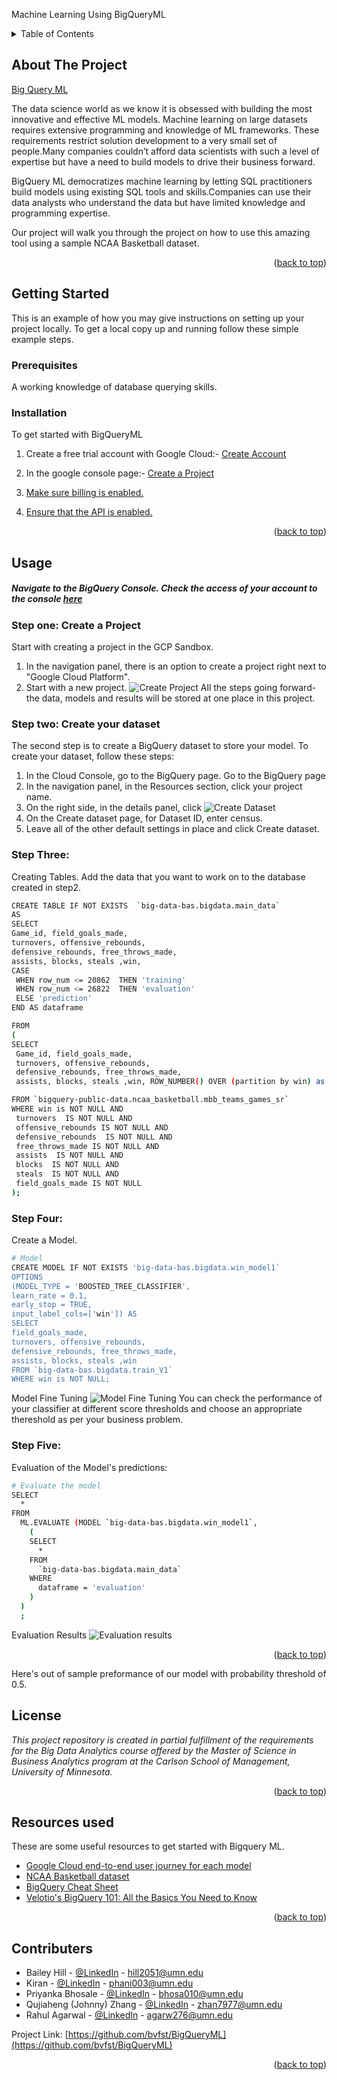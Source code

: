 Machine Learning Using BigQueryML


<div id="top"></div>
<!-- TABLE OF CONTENTS -->
<details>
  <summary>Table of Contents</summary>
  <ol>
    <li>
      <a href="#about-the-project">About The Project</a>
    </li>
    <li>
      <a href="#getting-started">Getting Started</a>
      <ul>
        <li><a href="#prerequisites">Prerequisites</a></li>
        <li><a href="#installation">Installation</a></li>
      </ul>
    </li>
    <li><a href="#usage">Usage</a></li>
    <li><a href="#roadmap">Roadmap</a></li>
    <li><a href="#contributing">Contributing</a></li>
    <li><a href="#license">License</a></li>
    <li><a href="#resources">Resources</a></li>
    <li><a href="#contributers">Contributers</a></li>
  </ol>
</details>



<!-- ABOUT THE PROJECT -->
## About The Project

[Big Query ML](https://cloud.google.com/bigquery-ml/docs)

The data science world as we know it is obsessed with building the most innovative and effective ML models. Machine learning on large datasets requires extensive programming and knowledge of ML frameworks. These requirements restrict solution development to a very small set of people.Many companies couldn’t afford data scientists with such a level of expertise but have a need to build models to drive their business forward. 

BigQuery ML democratizes machine learning by letting SQL practitioners build models using existing SQL tools and skills.Companies can use their data analysts who understand the data but have limited knowledge and programming expertise.

Our project will walk you through the project on how to use this amazing tool using a sample NCAA Basketball dataset.


<p align="right">(<a href="#top">back to top</a>)</p>

<!-- GETTING STARTED -->
## Getting Started

This is an example of how you may give instructions on setting up your project locally.
To get a local copy up and running follow these simple example steps.

### Prerequisites

A working knowledge of database querying skills.

### Installation

To get started with BigQueryML 

1. Create a free trial account with Google Cloud:- [Create Account](https://console.cloud.google.com/freetrial?_ga=2.204501072.151589388.1651269401-1400319142.1646283033)

2. In the google console page:- [Create a Project](https://cloud.google.com/resource-manager/docs/creating-managing-projects)
3. [Make sure billing is enabled.](https://cloud.google.com/billing/docs/how-to/verify-billing-enabled)

4. [Ensure that the API is enabled.](https://console.cloud.google.com/flows/enableapi?apiid=bigquery&_ga=2.3380720.151589388.1651269401-1400319142.1646283033)

<p align="right">(<a href="#top">back to top</a>)</p>


<!-- USAGE EXAMPLES -->
## Usage

##### Navigate to the BigQuery Console. Check the access of your account to the console [here](https://console.cloud.google.com/bigquery?)

### Step one: Create a Project
Start with creating a project in the GCP Sandbox. 
1. In the navigation panel, there is an option to create a project right next to "Google Cloud Platform".
2. Start with a new project.
![Create Project](assets/Create_Project.PNG)
All the steps going forward- the data, models and results will be stored at one place in this project.

### Step two: Create your dataset
The second step is to create a BigQuery dataset to store your model. To create your dataset, follow these steps:
1. In the Cloud Console, go to the BigQuery page.
     Go to the BigQuery page
1. In the navigation panel, in the Resources section, click your project name.
1. On the right side, in the details panel, click ![Create Dataset](assets/create-dataset.png)
1. On the Create dataset page, for Dataset ID, enter census.
1. Leave all of the other default settings in place and click Create dataset.

### Step Three:
Creating Tables.
Add the data that you want to work on to the database created in step2.
   ```sh
CREATE TABLE IF NOT EXISTS  `big-data-bas.bigdata.main_data`
AS 
SELECT
  Game_id, field_goals_made, 
  turnovers, offensive_rebounds, 
  defensive_rebounds, free_throws_made, 
  assists, blocks, steals ,win,
   CASE
    WHEN row_num <= 20862  THEN 'training'
    WHEN row_num <= 26822  THEN 'evaluation'
    ELSE 'prediction'
   END AS dataframe
  
FROM
(
  SELECT 
    Game_id, field_goals_made, 
    turnovers, offensive_rebounds, 
    defensive_rebounds, free_throws_made, 
    assists, blocks, steals ,win, ROW_NUMBER() OVER (partition by win) as row_num
  
  FROM `bigquery-public-data.ncaa_basketball.mbb_teams_games_sr`
  WHERE win is NOT NULL AND
    turnovers  IS NOT NULL AND
    offensive_rebounds IS NOT NULL AND 
    defensive_rebounds  IS NOT NULL AND
    free_throws_made IS NOT NULL AND
    assists  IS NOT NULL AND
    blocks  IS NOT NULL AND
    steals  IS NOT NULL AND
    field_goals_made IS NOT NULL 
);
   ```

### Step Four:
Create a Model.
   ```sh
# Model
CREATE MODEL IF NOT EXISTS 'big-data-bas.bigdata.win_model1`
OPTIONS 
  (MODEL_TYPE = 'BOOSTED_TREE_CLASSIFIER', 
  learn_rate = 0.1,
  early_stop = TRUE,
  input_label_cols=['win']) AS
SELECT 
  field_goals_made, 
  turnovers, offensive_rebounds, 
  defensive_rebounds, free_throws_made, 
  assists, blocks, steals ,win
FROM `big-data-bas.bigdata.train_V1`
WHERE win is NOT NULL;
```
Model Fine Tuning
![Model Fine Tuning](assets/Model_performance.gif)
You can check the performance of your classifier at different score thresholds and choose an appropriate thereshold as per your business problem.

### Step Five:
Evaluation of the Model's predictions:
``` sh
# Evaluate the model
SELECT
  *
FROM
  ML.EVALUATE (MODEL `big-data-bas.bigdata.win_model1`,
    (
    SELECT
      *
    FROM
      `big-data-bas.bigdata.main_data`
    WHERE
      dataframe = 'evaluation'
    )
  )
  ;
```
Evaluation Results
![Evaluation results](assets/Evaluate_results.PNG)

<p align="right">(<a href="#top">back to top</a>)</p>
Here's out of sample preformance of our model with probability threshold of 0.5.



<!-- LICENSE -->
## License

_This project repository is created in partial fulfillment of the requirements for the Big Data Analytics course offered by the Master of Science in Business Analytics program at the Carlson School of Management, University of Minnesota._

<p align="right">(<a href="#top">back to top</a>)</p>




<!-- ACKNOWLEDGMENTS -->
## Resources used

These are some useful resources to get started with Bigquery ML.

* [Google Cloud end-to-end user journey for each model](https://cloud.google.com/bigquery-ml/docs/reference/standard-sql/bigqueryml-syntax-e2e-journey)
* [NCAA Basketball dataset](https://console.cloud.google.com/marketplace/product/ncaa-bb-public/ncaa-basketball?q=search&referrer=search&project=bigdatagroup2v1)
* [BigQuery Cheat Sheet](https://medium.com/geekculture/my-bigquery-query-cheat-sheet-dd8bc7b5a69b) 
* [Velotio's BigQuery 101: All the Basics You Need to Know](https://medium.com/velotio-perspectives/bigquery-101-all-the-basics-you-need-to-know-f298ac20268)

<p align="right">(<a href="#top">back to top</a>)</p>


<!-- CONTACT -->
## Contributers

* Bailey Hill - [@LinkedIn](https://www.linkedin.com/in/bailey-hill-10/) - hill2051@umn.edu 
* Kiran - [@LinkedIn](https://www.linkedin.com/in/phaniharam-kiran/) - phani003@umn.edu
* Priyanka Bhosale - [@LinkedIn](https://www.linkedin.com/in/bhosalepriyanka/) - bhosa010@umn.edu
* Qujiaheng (Johnny) Zhang - [@LinkedIn](https://www.linkedin.com/in/qujiahengzhang/) - zhan7977@umn.edu 
* Rahul Agarwal - [@LinkedIn](https://www.linkedin.com/in/rahula29/) - agarw276@umn.edu

Project Link: [https://github.com/bvfst/BigQueryML](https://github.com/bvfst/BigQueryML)

<p align="right">(<a href="#top">back to top</a>)</p>


<!-- MARKDOWN LINKS & IMAGES -->
<!-- https://www.markdownguide.org/basic-syntax/#reference-style-links -->
[contributors-shield]: https://img.shields.io/github/contributors/othneildrew/Best-README-Template.svg?style=for-the-badge
[contributors-url]: https://github.com/othneildrew/Best-README-Template/graphs/contributors
[forks-shield]: https://img.shields.io/github/forks/othneildrew/Best-README-Template.svg?style=for-the-badge
[forks-url]: https://github.com/othneildrew/Best-README-Template/network/members
[stars-shield]: https://img.shields.io/github/stars/othneildrew/Best-README-Template.svg?style=for-the-badge
[stars-url]: https://github.com/othneildrew/Best-README-Template/stargazers
[issues-shield]: https://img.shields.io/github/issues/othneildrew/Best-README-Template.svg?style=for-the-badge
[issues-url]: https://github.com/othneildrew/Best-README-Template/issues
[license-shield]: https://img.shields.io/github/license/othneildrew/Best-README-Template.svg?style=for-the-badge
[license-url]: https://github.com/othneildrew/Best-README-Template/blob/master/LICENSE.txt
[linkedin-shield]: https://img.shields.io/badge/-LinkedIn-black.svg?style=for-the-badge&logo=linkedin&colorB=555
[linkedin-url]: https://linkedin.com/in/othneildrew
[product-screenshot]: images/screenshot.png
